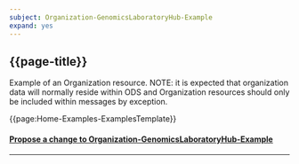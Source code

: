 ```yaml
---
subject: Organization-GenomicsLaboratoryHub-Example
expand: yes
---
```




## {{page-title}}

Example of an Organization resource. NOTE: it is expected that organization data will normally reside within ODS and Organization resources should only be included within messages by exception.



{{page:Home-Examples-ExamplesTemplate}}



<div id="Feedback" class="tabcontent">
<h4><a href='https://simplifier.net/NHS-Digital-FHIR-Genomics-Implementation-Guide/Organization-GenomicsLaboratoryHub-Example/~issues?level=File' target="_blank">Propose a change to Organization-GenomicsLaboratoryHub-Example</a></h4>
</div>

---